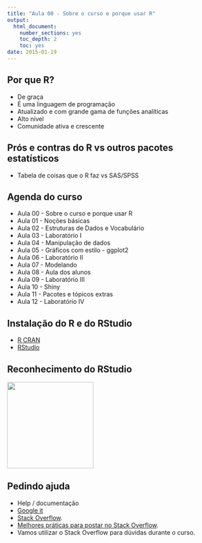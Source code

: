 ```yaml
---
title: "Aula 00 - Sobre o curso e porque usar R"
output:
  html_document:
    number_sections: yes
    toc_depth: 2
    toc: yes
date: 2015-01-19
---
```


## Por que R?

- De graça
- É uma linguagem de programação
- Atualizado e com grande gama de funções analíticas
- Alto nível
- Comunidade ativa e crescente

## Prós e contras do R vs outros pacotes estatísticos

- Tabela de coisas que o R faz vs SAS/SPSS

## Agenda do curso

* Aula 00 - Sobre o curso e porque usar R
* Aula 01 - Noções básicas
* Aula 02 - Estruturas de Dados e Vocabulário
* Aula 03 - Laboratório I
* Aula 04 - Manipulação de dados
* Aula 05 - Gráficos com estilo - ggplot2
* Aula 06 - Laboratório II
* Aula 07 - Modelando
* Aula 08 - Aula dos alunos
* Aula 09 - Laboratório III
* Aula 10 - Shiny
* Aula 11 - Pacotes e tópicos extras
* Aula 12 - Laboratório IV

## Instalação do R e do RStudio

- [R CRAN](http://cran.r-project.org/)
- [RStudio](http://www.rstudio.com/)

## Reconhecimento do RStudio

<img src="http://www.rstudio.com/wp-content/uploads/2014/06/RStudio-Ball.png" style="width:200px;"></img>

## Pedindo ajuda

- Help / documentação
- [Google it](http://bit.ly/1u7tlv1)
- [Stack Overflow](http://stackoverflow.com/).
- [Melhores práticas para postar no Stack Overflow](http://stackoverflow.com/help/how-to-ask).
- Vamos utilizar o Stack Overflow para dúvidas durante o curso.
